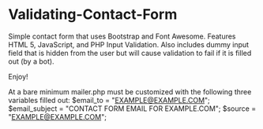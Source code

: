 Validating-Contact-Form
=======================

Simple contact form that uses Bootstrap and Font Awesome. Features HTML 5, JavaScript, and PHP Input Validation. Also includes dummy input field that is hidden from the user but will cause validation to fail if it is filled out (by a bot).

Enjoy!

At a bare minimum mailer.php must be customized with the following three variables filled out:
    $email_to = "EXAMPLE@EXAMPLE.COM";
    $email_subject = "CONTACT FORM EMAIL FOR EXAMPLE.COM";
    $source = "EXAMPLE@EXAMPLE.COM";
